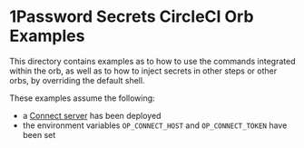 # 1Password Secrets CircleCI Orb Examples

This directory contains examples as to how to use the commands integrated within the orb, as well as to how to inject secrets in other steps or other orbs, by overriding the default shell.

These examples assume the following:
* a [Connect server](https://support.1password.com/secrets-automation/#step-2-deploy-a-1password-connect-server) has been deployed
* the environment variables `OP_CONNECT_HOST` and `OP_CONNECT_TOKEN` have been set 
